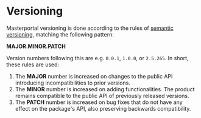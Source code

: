 # Versioning

Masterportal versioning is done according to the rules of [semantic versioning](https://semver.org/), matching the following pattern:

**MAJOR.MINOR.PATCH**

Version numbers following this are e.g. `0.0.1`, `1.0.0`, or `2.5.265`. In short, these rules are used:

1. The **MAJOR** number is increased on changes to the public API introducing incompatibilities to prior versions.
2. The **MINOR** number is increased on adding functionalities. The product remains compatible to the public API of previously released versions.
3. The **PATCH** number is increased on bug fixes that do not have any effect on the package's API, also preserving backwards compatibility.
